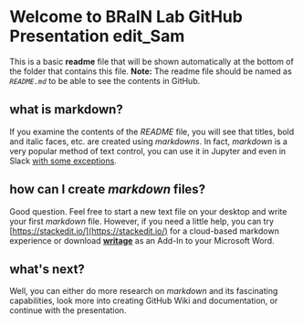 # Welcome to BRaIN Lab GitHub Presentation edit_Sam

This is a basic **readme** file that will be shown automatically at the bottom of the folder that contains this file.
**Note:** The readme file should be named as *`README.md`* to be able to see the contents in GitHub.

## what is markdown?
If you examine the contents of the *README* file, you will see that titles, bold and italic faces, etc. are created using *markdowns*. In fact, *markdown* is a very popular method of text control, you can use it in Jupyter and even in Slack [with some exceptions](https://www.markdownguide.org/tools/slack/).

## how can I create *markdown* files?
Good question. Feel free to start a new text file on your desktop and write your first *markdown* file. However, if you need a little help, you can try [https://stackedit.io/](https://stackedit.io/) for a cloud-based markdown experience or download [**writage**](http://www.writage.com/) as an Add-In to your Microsoft Word.

## what's next?
Well, you can either do more research on *markdown* and its fascinating capabilities, look more into creating GitHub Wiki and documentation, or continue with the presentation.
